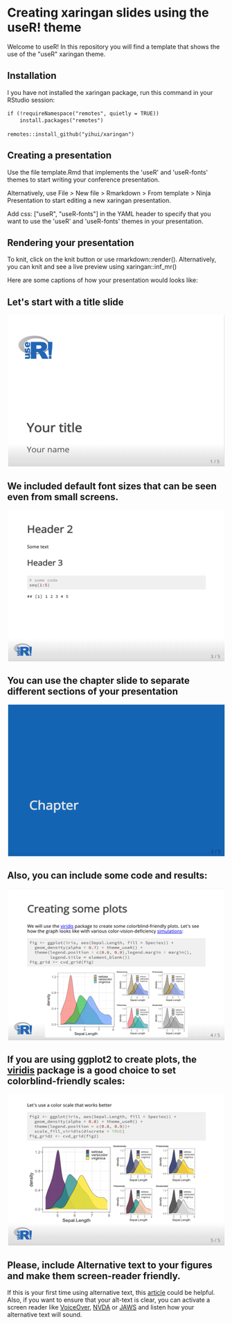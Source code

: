 #  Creating xaringan slides using the useR! theme


Welcome to useR! In this repository you will find a template that shows the use of the "useR" xaringan theme. 

## Installation 

I you have not installed the xaringan package, run this command in your RStudio session:

```
if (!requireNamespace("remotes", quietly = TRUE))
    install.packages("remotes")

remotes::install_github("yihui/xaringan")
```

## Creating a presentation

Use the file template.Rmd that implements the 'useR' and 'useR-fonts' themes to start writing your conference presentation. 

Alternatively, use File > New file > Rmarkdown > From template > Ninja Presentation 
to start editing a new xaringan presentation. 


Add css: ["useR", "useR-fonts"] in the YAML header to specify that you want to use the 'useR' and 'useR-fonts' themes in your presentation.


## Rendering your presentation

To knit, click on the knit button or use rmarkdown::render(). Alternatively, you can knit and see a live preview using xaringan::inf_mr()


Here are some captions of how your presentation would looks like:

## Let's start with a title slide


<p align="center">
<img src="img/title.png"
     alt="An example of a title slide with the xaringan theme 'useR' including the conference logo in the top left corner and the presentation's title and presenter's name in the bottom left corner"
     width="500" 
     height="350" />
</p>


## We included default font sizes that can be seen even from small screens.

<p align="center">
<img src="img/header.png"
     alt="An example slide showing the appropiate font size of the headers included in the xaringan theme configuration, as well as the font size of some R code"
     width="500" 
     height="350" />
</p>


## You can use the chapter slide to separate different sections of your presentation


<p align="center">
<img src="img/chapter.png"
     alt="A slide of class 'chapter' with blue background and the word 'Chapter' in light grey color at the left center of the slide"
     width="500" 
     height="350" />
</p>


## Also, you can include some code and results:

<p align="center">
<img src="img/plots.png"
     alt="In the left column: An example histogram created with the default ggplot2 color scale, showing three curves in pink, green and blue. In the right column: four panels showing how the histogram curves look with four different color-vision-deficiencies"
     width="500" 
     height="350" />
</p>


## If you are using ggplot2 to create plots, the [viridis](https://cran.r-project.org/web/packages/viridis/vignettes/intro-to-viridis.html) package is a good choice to set colorblind-friendly scales: 

<p align="center">
<img src="img/plots_viridis.png"
     alt="In the left column: The histogram created with ggplot2 now includes a colorblind-friendly scale, showing three curves in purple, green and yellow. In the right column: four panels showing how the histogram curves look with four different color-vision-deficiencies"
     width="500" 
     height="350" />
</p>


## Please, include Alternative text to your figures and make them screen-reader friendly.   


If this is your first time using alternative text, this [article](https://www.techsmith.com/blog/how-to-create-alternative-text-for-images-for-accessibility-and-seo/) could be helpful. Also, if you want to ensure that your alt-text is clear, you can activate a screen reader like [VoiceOver](https://webaim.org/articles/voiceover/), [NVDA](https://webaim.org/articles/nvda/) or [JAWS](https://webaim.org/articles/jaws/) and listen how your alternative text will sound. 


